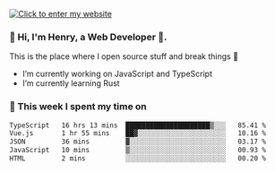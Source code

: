 [![Click to enter my website](https://github.com/zh30/zh30/assets/7930156/bb82b0df-3fb8-4136-8522-734cd2b27f6a)](https://blog.zhanghe.dev) 

### 👋 Hi, I'm Henry, a Web Developer 🚀.

This is the place where I open source stuff and break things :rofl:

- I’m currently working on JavaScript and TypeScript
- I’m currently learning Rust

### 💪 This week I spent my time on

<!--START_SECTION:waka-->

```txt
TypeScript   16 hrs 13 mins  █████████████████████▒░░░   85.41 %
Vue.js       1 hr 55 mins    ██▓░░░░░░░░░░░░░░░░░░░░░░   10.16 %
JSON         36 mins         ▓░░░░░░░░░░░░░░░░░░░░░░░░   03.17 %
JavaScript   10 mins         ▒░░░░░░░░░░░░░░░░░░░░░░░░   00.93 %
HTML         2 mins          ░░░░░░░░░░░░░░░░░░░░░░░░░   00.20 %
```

<!--END_SECTION:waka-->
